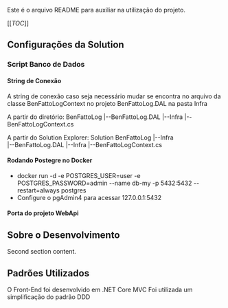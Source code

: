 Este é o arquivo README para auxiliar na utilização do projeto.

[[_TOC_]]

## Configurações da Solution

### Script Banco de Dados

#### String de Conexão
   A string de conexão caso seja necessário mudar se encontra no arquivo da classe BenFattoLogContext no projeto BenFattoLog.DAL na pasta Infra

  A partir do diretório:
        BenFattoLog
                |--BenFattoLog.DAL
                    |--Infra
                        |--BenFattoLogContext.cs

  A partir do Solution Explorer:
    Solution BenFattoLog
        |--Infra    
            |--BenFattoLog.DAL
                |--Infra 
                    |--BenFattoLogContext.cs


#### Rodando Postegre no Docker

 - docker run -d -e POSTGRES_USER=user -e POSTGRES_PASSWORD=admin --name db-my -p 5432:5432  --restart=always postgres
 - Configure o pgAdmin4 para acessar 127.0.0.1:5432
  

#### Porta do projeto WebApi 

## Sobre o Desenvolvimento

Second section content.

## Padrões Utilizados

O Front-End foi desenvolvido em .NET Core MVC
Foi utilizada um simplificação do padrão DDD
